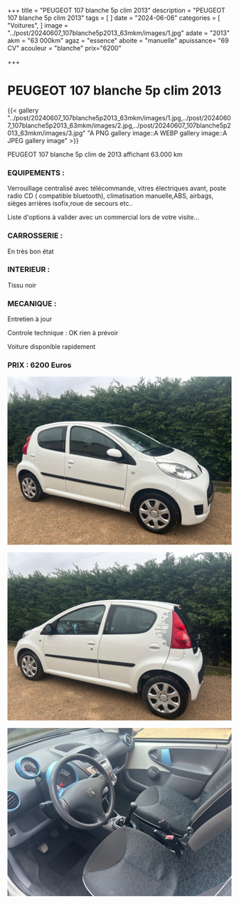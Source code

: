 +++
title = "PEUGEOT 107 blanche 5p clim 2013"
description = "PEUGEOT 107 blanche 5p clim 2013"
tags = [
]
date = "2024-06-06"
categories = [
    "Voitures",
]
image = "../post/20240607_107blanche5p2013_63mkm/images/1.jpg"
adate = "2013"
akm = "63 000km"
agaz = "essence"
aboite = "manuelle"
apuissance= "69 CV"
acouleur = "blanche"
prix="6200"

+++

# PEUGEOT 107 blanche 5p clim 2013

{{< gallery "../post/20240607_107blanche5p2013_63mkm/images/1.jpg,../post/20240607_107blanche5p2013_63mkm/images/2.jpg,../post/20240607_107blanche5p2013_63mkm/images/3.jpg" "A PNG gallery image::A WEBP gallery image::A JPEG gallery image" >}}


PEUGEOT 107 blanche 5p clim de 2013 affichant 63.000 km


### EQUIPEMENTS :
Verrouillage centralisé avec télécommande, vitres électriques avant, poste radio CD ( compatible bluetooth), climatisation manuelle,ABS, airbags, sièges arrières isofix,roue de secours etc..


Liste d'options à valider avec un commercial lors de votre visite...


### CARROSSERIE :
En très bon état 


### INTERIEUR :
Tissu noir

### MECANIQUE :
Entretien à jour


Controle technique : OK
rien à prévoir


Voiture disponible rapidement


### PRIX : 6200 Euros


<!-- more -->


![](images/1.jpg)

![](images/2.jpg)

![](images/3.jpg)

